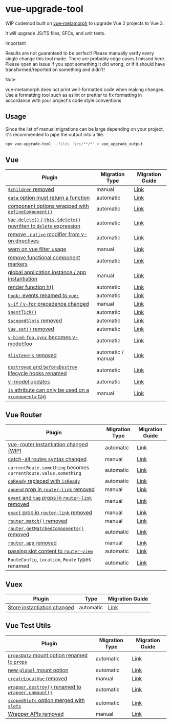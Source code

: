 # vue-upgrade-tool

WIP codemod built on [vue-metamorph](https://github.com/UnrefinedBrain/vue-metamorph) to upgrade Vue 2 projects to Vue 3.

It will upgrade JS/TS files, SFCs, and unit tests.

> [!IMPORTANT]
> Results are not guaranteed to be perfect! Please manually verify every single change this tool made. There are probably edge cases I missed here. Please open an issue if you spot something it did wrong, or if it should have transformed/reported on something and didn't!



> [!NOTE]
> vue-metamorph does not print well-formatted code when making changes. Use a formatting tool such as eslint or prettier to fix formatting in accordance with your project's code style conventions


## Usage

Since the list of manual migrations can be large depending on your project, it's recommended to pipe the output into a file.

```sh
npx vue-upgrade-tool --files 'src/**/*' > vue_upgrade_output
```

## Vue

| Plugin | Migration Type | Migration Guide |
| - | - | - |
| [`$children` removed](./src/plugins/vue/children.spec.ts) | manual | [Link](https://v3-migration.vuejs.org/breaking-changes/children.html) |
| [`data` option must return a function](./src/plugins/vue/data-function.spec.ts) | automatic | [Link](https://v3-migration.vuejs.org/breaking-changes/data-option.html) |
| [component options wrapped with `defineComponent()`](./src/plugins/vue/defineComponent.spec.ts) | automatic | [Link](https://v3-migration.vuejs.org/breaking-changes/global-api.html#type-inference) |
| [`Vue.delete()` / `this.$delete()` rewritten to `delete` expression](./src/plugins/vue/delete.spec.ts) | automatic | [Link](https://v3-migration.vuejs.org/breaking-changes/#removed-apis) |
| [remove `.native` modifier from v-on directives](./src/plugins/vue/event-listeners-native.spec.ts) | automatic | [Link](https://v3-migration.vuejs.org/breaking-changes/v-on-native-modifier-removed.html) |
| [warn on vue filter usage](./src/plugins/vue/filters.spec.ts) | manual | [Link](https://v3-migration.vuejs.org/breaking-changes/filters.html) |
| [remove functional component markers](./src/plugins/vue/functional-component.spec.ts) | automatic | [Link](https://v3-migration.vuejs.org/breaking-changes/functional-components.html) |
| [global application instance / app instantiation](./src/plugins/vue/global.spec.ts) | manual | [Link](https://v3-migration.vuejs.org/breaking-changes/global-api.html) |
| [render function h()](./src/plugins/vue/h.spec.ts) | automatic | [Link](https://v3-migration.vuejs.org/breaking-changes/render-function-api.html) |
| [`hook:` events renamed to `vue:`](./src/plugins/vue/hook-events.spec.ts) | automatic | [Link](https://v3-migration.vuejs.org/breaking-changes/vnode-lifecycle-events.html) |
| [`v-if` / `v-for` precedence changed](./src/plugins/vue/if-for-precedence.spec.ts) | manual | [Link](https://v3-migration.vuejs.org/breaking-changes/v-if-v-for.html) |
| [`$nextTick()`](./src/plugins/vue/nextTick.spec.ts) | automatic | [Link](https://v3-migration.vuejs.org/breaking-changes/global-api-treeshaking.html#_3-x-syntax) |
| [`$scopedSlots` removed](./src/plugins/vue/scopedSlots.spec.ts) | automatic | [Link](https://v3-migration.vuejs.org/breaking-changes/slots-unification.html#slots-unification) |
| [`Vue.set()` removed](./src/plugins/vue/set.spec.ts) | automatic | [Link](https://v3-migration.vuejs.org/breaking-changes/#removed-apis) |
| [`v-bind:foo.sync` becomes v-model:foo](./src/plugins/vue/v-bind-sync.spec.ts) | automatic | [Link](https://v3-migration.vuejs.org/breaking-changes/v-model.html) |
| [`$listeners` removed](./src/plugins/vue/listeners.spec.ts) | automatic / manual | [Link](https://v3-migration.vuejs.org/breaking-changes/listeners-removed) |
| [`destroyed` and `beforeDestroy` lifecycle hooks renamed](./src/plugins/vue/lifecycle-hooks.spec.ts) | automatic | [Link](https://v3-migration.vuejs.org/breaking-changes/#other-minor-changes) |
| [v-model updates](./src/plugins/vue/v-model.spec.ts) | automatic | [Link](https://v3-migration.vuejs.org/breaking-changes/v-model.html) |
| [`is` attribute can only be used on a `<component>` tag](./src/plugins/vue/is-attribute.spec.ts) | manual | [Link](https://v3-migration.vuejs.org/breaking-changes/custom-elements-interop.html#customized-built-in-elements)

## Vue Router

| Plugin | Migration Type | Migration Guide |
| - | - | - |
| [vue-router instantiation changed (WIP)](./src/plugins/vue-router/instantiation.spec.ts) | automatic | [Link](https://router.vuejs.org/guide/migration/#new-Router-becomes-createRouter) |
| [catch-all routes syntax changed](./src/plugins/vue-router/catch-all.spec.ts) | manual | [Link](https://router.vuejs.org/guide/migration/#Removed-star-or-catch-all-routes) |
| `currentRoute.something` becomes `currentRoute.value.something` | automatic | [Link](https://router.vuejs.org/guide/migration/#Removed-star-or-catch-all-routes) |
| [`onReady` replaced with `isReady`](./src/plugins/vue-router/onReady.spec.ts) | automatic | [Link](https://router.vuejs.org/guide/migration/#Replaced-onReady-with-isReady) |
| [`append` prop in `router-link` removed](./src/plugins/vue-router/router-link-props.spec.ts) | manual | [Link](https://router.vuejs.org/guide/migration/#Removal-of-append-prop-in-router-link-) |
| [`event` and `tag` props in `router-link` removed](./src/plugins/vue-router/router-link-props.spec.ts) | manual | [Link](https://router.vuejs.org/guide/migration/#Removal-of-event-and-tag-props-in-router-link-) |
| [`exact` prop in `router-link` removed](./src/plugins/vue-router/router-link-props.spec.ts) | manual | [Link](https://router.vuejs.org/guide/migration/#Removal-of-the-exact-prop-in-router-link-) |
| [`router.match()` removed](./src/plugins/vue-router/router-match.spec.ts) | manual | [Link](https://router.vuejs.org/guide/migration/#Removal-of-router-match-and-changes-to-router-resolve) |
| [`router.getMatchedComponents()` removed](./src/plugins/vue-router/getMatchedComponents.spec.ts) | automatic | [Link](https://router.vuejs.org/guide/migration/#Removal-of-router-getMatchedComponents-) |
| [`router.app` removed](./src/plugins/vue-router/router-app.spec.ts) | manual | [Link](https://router.vuejs.org/guide/migration/#Removal-of-router-app) |
| [passing slot content to `router-view`](./src/plugins/vue-router/router-view-slot-content.spec.ts) | automatic | [Link](https://router.vuejs.org/guide/migration/#Passing-content-to-route-components-slot-) |
| `RouteConfig`, `Location`, `Route` types renamed | automatic | [Link](https://router.vuejs.org/guide/migration/#TypeScript-changes) |

## Vuex

| Plugin | Type | Migration Guide |
| - | - | - |
| [Store instantiation changed](./src/plugins/vuex/instantiation.spec.ts) | automatic | [Link](https://vuex.vuejs.org/guide/migrating-to-4-0-from-3-x.html#installation-process) |

## Vue Test Utils

| Plugin | Migration Type | Migration Guide |
| - | - | - |
| [`propsData` mount option renamed to `props`](./src/plugins/vue-test-utils/propsData.spec.ts) | automatic | [Link](https://test-utils.vuejs.org/migration/#propsData-is-now-props) |
| [new `global` mount option](./src/plugins/vue-test-utils/global-mount-options.spec.ts) | automatic | [Link](https://test-utils.vuejs.org/migration/#mocks-and-stubs-are-now-in-global) |
| [`createLocalVue` removed](./src/plugins/vue-test-utils/createLocalVue.spec.ts) | manual | [Link](https://test-utils.vuejs.org/migration/#No-more-createLocalVue) |
| [`wrapper.destroy()` renamed to `wrapper.unmount()`](./src/plugins/vue-test-utils/wrapperDestroy.spec.ts) | automatic | [Link](https://test-utils.vuejs.org/migration/#destroy-is-now-unmount-to-match-Vue-3) |
| [`scopedSlots` option merged with `slots`](./src/plugins/vue-test-utils/scopedSlots.spec.ts) | automatic | [Link](https://test-utils.vuejs.org/migration/#scopedSlots-is-now-merged-with-slots) |
| [Wrapper APIs removed](./src/plugins/vue-test-utils/wrapperDestroy.spec.ts) | manual | [Link](https://test-utils.vuejs.org/migration/#Wrapper-API-mount-) |